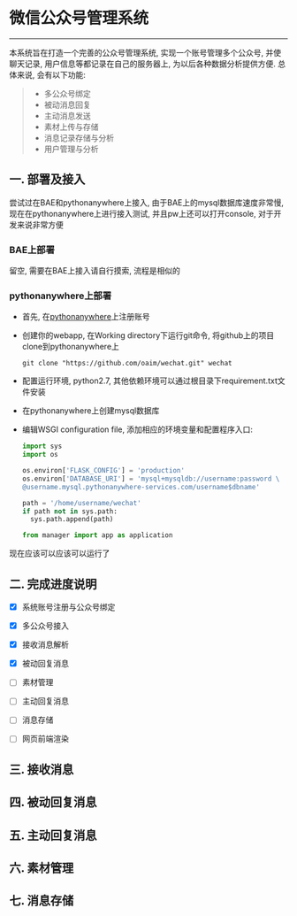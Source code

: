 # 微信公众号管理系统

---------

本系统旨在打造一个完善的公众号管理系统, 实现一个账号管理多个公众号, 并使聊天记录, 用户信息等都记录在自己的服务器上, 为以后各种数据分析提供方便. 总体来说, 会有以下功能:

> * 多公众号绑定
> * 被动消息回复
> * 主动消息发送
> * 素材上传与存储
> * 消息记录存储与分析
> * 用户管理与分析

## 一. 部署及接入

尝试过在BAE和pythonanywhere上接入, 由于BAE上的mysql数据库速度非常慢, 现在在pythonanywhere上进行接入测试, 并且pw上还可以打开console, 对于开发来说非常方便

### BAE上部署

留空, 需要在BAE上接入请自行摸索, 流程是相似的

### pythonanywhere上部署

- 首先, 在[pythonanywhere](https://www.pythonanywhere.com)上注册账号

- 创建你的webapp, 在Working directory下运行git命令, 将github上的项目clone到pythonanywhere上

  ```shell
  git clone "https://github.com/oaim/wechat.git" wechat
  ```

- 配置运行环境, python2.7, 其他依赖环境可以通过根目录下requirement.txt文件安装

- 在pythonanywhere上创建mysql数据库

- 编辑WSGI configuration file, 添加相应的环境变量和配置程序入口:

    ```python
    import sys
    import os

    os.environ['FLASK_CONFIG'] = 'production'
    os.environ['DATABASE_URI'] = 'mysql+mysqldb://username:password \
    @username.mysql.pythonanywhere-services.com/username$dbname'

    path = '/home/username/wechat'
    if path not in sys.path:
      sys.path.append(path)

    from manager import app as application
    ```

现在应该可以应该可以运行了

## 二. 完成进度说明

- [x] 系统账号注册与公众号绑定 
- [x] 多公众号接入
- [x] 接收消息解析
- [x] 被动回复消息
- [ ] 素材管理
- [ ] 主动回复消息
- [ ] 消息存储
- [ ] 网页前端渲染



## 三. 接收消息

## 四. 被动回复消息

## 五. 主动回复消息

## 六. 素材管理

## 七. 消息存储